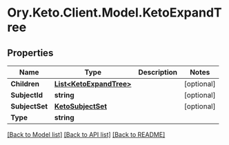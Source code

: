 # Ory.Keto.Client.Model.KetoExpandTree

## Properties

Name | Type | Description | Notes
------------ | ------------- | ------------- | -------------
**Children** | [**List&lt;KetoExpandTree&gt;**](KetoExpandTree.md) |  | [optional] 
**SubjectId** | **string** |  | [optional] 
**SubjectSet** | [**KetoSubjectSet**](KetoSubjectSet.md) |  | [optional] 
**Type** | **string** |  | 

[[Back to Model list]](../README.md#documentation-for-models) [[Back to API list]](../README.md#documentation-for-api-endpoints) [[Back to README]](../README.md)

